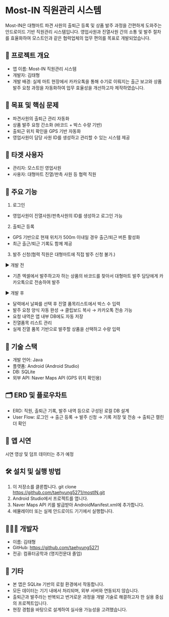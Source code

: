 # Most-IN 직원관리 시스템
Most-IN은 대형마트 파견 사원의 출퇴근 등록 및 상품 발주 과정을 간편하게 도와주는 안드로이드 기반 직원관리 시스템입니다. 영업사원과 진열사원 간의 소통 및 발주 절차를 효율화하여 모스트인과 같은 협력업체의 업무 편의를 목표로 개발되었습니다.


## 📌 프로젝트 개요
* 앱 이름: Most-IN 직원관리 시스템
* 개발자: 김태형
* 개발 배경: 실제 마트 현장에서 카카오톡을 통해 수기로 이뤄지는 출근 보고와 상품 발주 요청 과정을 자동화하여 업무 효율성을 개선하고자 제작하였습니다.

## 🎯 목표 및 핵심 문제
* 파견사원의 출퇴근 관리 자동화
* 상품 발주 요청 간소화 (바코드 + 박스 수량 기반)
* 출퇴근 위치 확인을 GPS 기반 자동화
* 영업사원이 담당 사원 ID를 생성하고 관리할 수 있는 시스템 제공

## 👥 타겟 사용자
* 관리자: 모스트인 영업사원
* 사용자: 대형마트 진열/판촉 사원 등 협력 직원

## 🔧 주요 기능
1. 로그인
* 영업사원이 진열사원/판촉사원의 ID를 생성하고 로그인 가능
2. 출퇴근 등록
* GPS 기반으로 현재 위치가 500m 이내일 경우 출근/퇴근 버튼 활성화
* 최근 출근/퇴근 기록도 함께 제공
3. 발주 신청(협력 직원은 대형마트에 직접 발주 신청 불가.)

  
► 개발 전
* 기존 엑셀에서 발주하고자 하는 상품의 바코드를 찾아서 대형마트 발주 담당에게 카카오톡으로 전송하여 발주

► 개발 후
* 달력에서 날짜를 선택 후 진열 품목리스트에서 박스 수 입력
* 발주 요청 양식 자동 완성 → 클립보드 복사 → 카카오톡 전송 가능
* 요청 내역은 앱 내부 DB에도 자동 저장
* 진열품목 리스트 관리
* 실제 진열 품목 기반으로 발주할 상품을 선택하고 수량 입력

## 🧱 기술 스택
* 개발 언어: Java
* 플랫폼: Android (Android Studio)
* DB: SQLite
* 외부 API: Naver Maps API (GPS 위치 확인용) 

## 🗂 ERD 및 플로우차트
* ERD: 직원, 출퇴근 기록, 발주 내역 등으로 구성된 로컬 DB 설계
* User Flow: 로그인 → 출근 등록 → 발주 신청 → 기록 저장 및 전송 → 출퇴근 캘린더 확인

## 📱 앱 시연
시연 영상 및 덤프 데이터는 추가 예정

## 🛠 설치 및 실행 방법
1. 이 저장소를 클론합니다. git clone https://github.com/taehyung5271/mostIN.git
2. Android Studio에서 프로젝트를 엽니다.
3. Naver Maps API 키를 발급받아 AndroidManifest.xml에 추가합니다.
4. 에뮬레이터 또는 실제 안드로이드 기기에서 실행합니다.

## 🙋🏻‍♂️ 개발자
* 이름: 김태형
* GitHub: https://github.com/taehyung5271
* 전공: 컴퓨터공학과 (명지전문대 졸업)

## 📌 기타
* 본 앱은 SQLite 기반의 로컬 환경에서 작동합니다.
* 모든 데이터는 기기 내에서 처리되며, 외부 서버와 연동되지 않습니다.
* 출퇴근과 발주라는 반복되고 번거로운 과정을 개발 기술로 해결하고자 한 실용 중심의 프로젝트입니다.
* 현장 경험을 바탕으로 설계하여 실사용 가능성을 고려했습니다.
